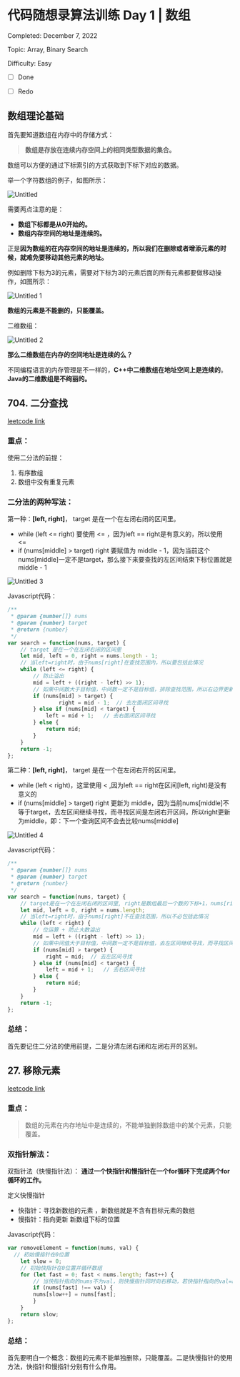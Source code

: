 # 代码随想录算法训练 Day 1 | 数组

Completed: December 7, 2022

Topic: Array, Binary Search

Difficulty: Easy

- [ ] Done

- [ ] Redo


## ****数组理论基础****

首先要知道数组在内存中的存储方式：

> **数组是存放在连续内存空间上的相同类型数据的集合。**
> 

数组可以方便的通过下标索引的方式获取到下标下对应的数据。

举一个字符数组的例子，如图所示：

![Untitled](https://user-images.githubusercontent.com/101588752/206104315-6c03d91b-7ea0-4fc6-9d53-7faa6fffad4b.png)

需要两点注意的是：

- **数组下标都是从0开始的。**
- **数组内存空间的地址是连续的。**

正是**因为数组的在内存空间的地址是连续的，所以我们在删除或者增添元素的时候，就难免要移动其他元素的地址。**

例如删除下标为3的元素，需要对下标为3的元素后面的所有元素都要做移动操作，如图所示：

![Untitled 1](https://user-images.githubusercontent.com/101588752/206104333-54233032-3002-4d7b-b552-f16715139bdb.png)

**数组的元素是不能删的，只能覆盖。**

二维数组：

![Untitled 2](https://user-images.githubusercontent.com/101588752/206104368-bee1d954-c134-4652-a078-cb9008754c50.png)

**那么二维数组在内存的空间地址是连续的么？**

不同编程语言的内存管理是不一样的，**C++中二维数组在地址空间上是连续的**。**Java的二维数组是不绚丽的。**



## ****704. 二分查找****

[leetcode link](https://leetcode.cn/problems/binary-search/)

### 重点：

使用二分法的前提：

1. 有序数组
2. 数组中没有重复元素

### 二分法的两种写法：

第一种：**[left, right]**， target 是在一个在左闭右闭的区间里。

- while (left <= right) 要使用 <= ，因为left == right是有意义的，所以使用 <=
- if (nums[middle] > target) right 要赋值为 middle - 1，因为当前这个nums[middle]一定不是target，那么接下来要查找的左区间结束下标位置就是 middle - 1

![Untitled 3](https://user-images.githubusercontent.com/101588752/206104409-8a47d37c-b24b-42bb-a54a-c01125b16fc4.png)

Javascript代码：

```jsx
/**
 * @param {number[]} nums
 * @param {number} target
 * @return {number}
 */
var search = function(nums, target) {
    // target 是在一个在左闭右闭的区间里
    let mid, left = 0, right = nums.length - 1;
    // 当left=right时，由于nums[right]在查找范围内，所以要包括此情况
    while (left <= right) {
        // 防止溢出
        mid = left + ((right - left) >> 1);
        // 如果中间数大于目标值，中间数一定不是目标值，排除查找范围，所以右边界更新为mid-1
        if (nums[mid] > target) {
	            right = mid - 1;  // 去左面闭区间寻找
        } else if (nums[mid] < target) {
            left = mid + 1;   // 去右面闭区间寻找
        } else {
            return mid;
        }
    }
    return -1;
};
```

第二种：**[left, right]**， target 是在一个在左闭右开的区间里。

- while (left < right)，这里使用 < ,因为left == right在区间[left, right)是没有意义的
- if (nums[middle] > target) right 更新为 middle，因为当前nums[middle]不等于target，去左区间继续寻找，而寻找区间是左闭右开区间，所以right更新为middle，即：下一个查询区间不会去比较nums[middle]

![Untitled 4](https://user-images.githubusercontent.com/101588752/206104469-a850a9c5-7a03-4d49-b028-3fb5151660ae.png)

Javascript代码：
```jsx
/**
 * @param {number[]} nums
 * @param {number} target
 * @return {number}
 */
var search = function(nums, target) {
    // target是在一个在左闭右闭的区间里, right是数组最后一个数的下标+1，nums[right]不在查找范围内
    let mid, left = 0, right = nums.length;
    // 当left=right时，由于nums[right]不在查找范围，所以不必包括此情况
    while (left < right) {
        // 位运算 + 防止大数溢出
        mid = left + ((right - left) >> 1);
        // 如果中间值大于目标值，中间数一定不是目标值，去左区间继续寻找，而寻找区间是左闭右开区间，所以将右边界更新为中间值
        if (nums[mid] > target) {
            right = mid;  // 去左区间寻找
        } else if (nums[mid] < target) {
            left = mid + 1;   // 去右区间寻找
        } else {
            return mid;
        }
    }
    return -1;
};
```

### 总结：

首先要记住二分法的使用前提，二是分清左闭右闭和左闭右开的区别。



## 27. 移除元素

[leetcode link](https://leetcode.cn/problems/remove-element/)

### 重点：

> 数组的元素在内存地址中是连续的，不能单独删除数组中的某个元素，只能覆盖。
> 

### 双指针解法：

双指针法（快慢指针法）： **通过一个快指针和慢指针在一个for循环下完成两个for循环的工作。**

定义快慢指针

- 快指针：寻找新数组的元素 ，新数组就是不含有目标元素的数组
- 慢指针：指向更新 新数组下标的位置

Javascript代码：
```jsx
var removeElement = function(nums, val) {
  // 初始慢指针在0位置
	let slow = 0;
	// 初始快指针在0位置并循环数组
	for (let fast = 0; fast < nums.length; fast++) { 
		// 当快指针指向的nums不为val，则快慢指针同时向右移动，若快指针指向的val=nums, 快指针向右移动，慢指针不动
		if (nums[fast] !== val) {
		nums[slow++] = nums[fast];
		}
	}
	return slow;
};
```

### 总结：

首先要明白一个概念：数组的元素不能单独删除，只能覆盖。二是快慢指针的使用方法，快指针和慢指针分别有什么作用。
